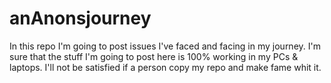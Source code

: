 # anAnonsjourney
In this repo I'm going to post issues I've faced and facing in my journey.
I'm sure that the stuff I'm going to post here is 100% working in my PCs & laptops.
I'll not be satisfied if a person copy my repo and make fame whit it.
